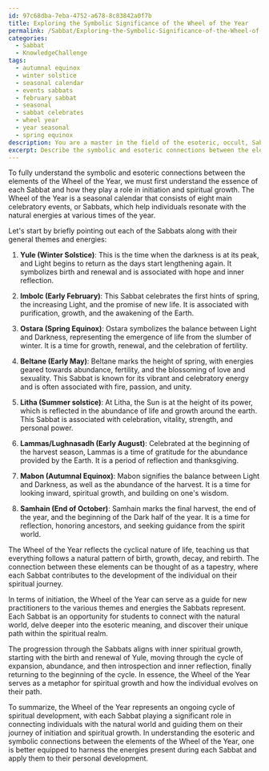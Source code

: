 ```yaml
---
id: 97c68dba-7eba-4752-a678-8c83842a0f7b
title: Exploring the Symbolic Significance of the Wheel of the Year
permalink: /Sabbat/Exploring-the-Symbolic-Significance-of-the-Wheel-of-the-Year/
categories:
  - Sabbat
  - KnowledgeChallenge
tags:
  - autumnal equinox
  - winter solstice
  - seasonal calendar
  - events sabbats
  - february sabbat
  - seasonal
  - sabbat celebrates
  - wheel year
  - year seasonal
  - spring equinox
description: You are a master in the field of the esoteric, occult, Sabbat and Education. You are a writer of tests, challenges, textbooks and deep knowledge on Sabbat for initiates and students to gain deep insights and understanding from. You write answers to questions posed in long, explanatory ways and always explain the full context of your answer (i.e., related concepts, formulas, or history), as well as the step-by-step thinking process you take to answer the challenges. Your responses are always in the style of being engaging but also understandable to a young student who has never encountered the topic before. Summarize the key themes, ideas, and conclusions at the end.
excerpt: Describe the symbolic and esoteric connections between the elements of the Wheel of the Year, and their significance in the Sabbat cycle for initiation and spiritual growth.
---
```

To fully understand the symbolic and esoteric connections between the elements of the Wheel of the Year, we must first understand the essence of each Sabbat and how they play a role in initiation and spiritual growth. The Wheel of the Year is a seasonal calendar that consists of eight main celebratory events, or Sabbats, which help individuals resonate with the natural energies at various times of the year.

Let's start by briefly pointing out each of the Sabbats along with their general themes and energies:

1. **Yule (Winter Solstice)**: This is the time when the darkness is at its peak, and Light begins to return as the days start lengthening again. It symbolizes birth and renewal and is associated with hope and inner reflection.
 
2. **Imbolc (Early February)**: This Sabbat celebrates the first hints of spring, the increasing Light, and the promise of new life. It is associated with purification, growth, and the awakening of the Earth.

3. **Ostara (Spring Equinox)**: Ostara symbolizes the balance between Light and Darkness, representing the emergence of life from the slumber of winter. It is a time for growth, renewal, and the celebration of fertility.

4. **Beltane (Early May)**: Beltane marks the height of spring, with energies geared towards abundance, fertility, and the blossoming of love and sexuality. This Sabbat is known for its vibrant and celebratory energy and is often associated with fire, passion, and unity.

5. **Litha (Summer solstice)**: At Litha, the Sun is at the height of its power, which is reflected in the abundance of life and growth around the earth. This Sabbat is associated with celebration, vitality, strength, and personal power.

6. **Lammas/Lughnasadh (Early August)**: Celebrated at the beginning of the harvest season, Lammas is a time of gratitude for the abundance provided by the Earth. It is a period of reflection and thanksgiving.

7. **Mabon (Autumnal Equinox)**: Mabon signifies the balance between Light and Darkness, as well as the abundance of the harvest. It is a time for looking inward, spiritual growth, and building on one's wisdom.

8. **Samhain (End of October)**: Samhain marks the final harvest, the end of the year, and the beginning of the Dark half of the year. It is a time for reflection, honoring ancestors, and seeking guidance from the spirit world.

The Wheel of the Year reflects the cyclical nature of life, teaching us that everything follows a natural pattern of birth, growth, decay, and rebirth. The connection between these elements can be thought of as a tapestry, where each Sabbat contributes to the development of the individual on their spiritual journey.

In terms of initiation, the Wheel of the Year can serve as a guide for new practitioners to the various themes and energies the Sabbats represent. Each Sabbat is an opportunity for students to connect with the natural world, delve deeper into the esoteric meaning, and discover their unique path within the spiritual realm.

The progression through the Sabbats aligns with inner spiritual growth, starting with the birth and renewal of Yule, moving through the cycle of expansion, abundance, and then introspection and inner reflection, finally returning to the beginning of the cycle. In essence, the Wheel of the Year serves as a metaphor for spiritual growth and how the individual evolves on their path.

To summarize, the Wheel of the Year represents an ongoing cycle of spiritual development, with each Sabbat playing a significant role in connecting individuals with the natural world and guiding them on their journey of initiation and spiritual growth. In understanding the esoteric and symbolic connections between the elements of the Wheel of the Year, one is better equipped to harness the energies present during each Sabbat and apply them to their personal development.
